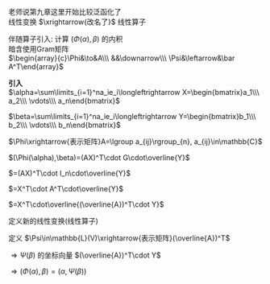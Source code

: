 老师说第九章这里开始比较泛函化了  
线性变换 $\xrightarrow{改名了}$ 线性算子  
  
伴随算子引入: 计算 $(\Phi(\alpha),\beta)$ 的内积  
暗含使用Gram矩阵  
 $\begin{array}{c}\Phi&\to&A\\\ &&\downarrow\\\ \Psi&\leftarrow&\bar A^T\end{array}$   
  
**引入**  
 $\alpha=\sum\limits_{i=1}^na_ie_i\longleftrightarrow X=\begin{bmatrix}a_1\\\ a_2\\\ \vdots\\\ a_n\end{bmatrix}$   
  
 $\beta=\sum\limits_{i=1}^na_ie_i\longleftrightarrow Y=\begin{bmatrix}b_1\\\ b_2\\\ \vdots\\\ b_n\end{bmatrix}$   
  
 $\Phi\xrightarrow{表示矩阵}A=\lgroup a_{ij}\rgroup_{n}, a_{ij}\in\mathbb{C}$   
  
 $(\Phi(\alpha),\beta)=(AX)^T\cdot G\cdot\overline{Y}$   
  
 $=(AX)^T\cdot I_n\cdot\overline{Y}$   
  
 $=X^T\cdot A^T\cdot\overline{Y}$   
  
 $=X^T\cdot\overline{(\overline{A})^T\cdot Y}$   
  
定义新的线性变换(线性算子)  
  
定义 $\Psi\in\mathbb{L}(V)\xrightarrow{表示矩阵}(\overline{A})^T$   
  
 $\Rightarrow\Psi(\beta)$ 的坐标向量 $(\overline{A})^T\cdot Y$   
  
 $\Rightarrow(\Phi(\alpha),\beta)=(\alpha,\Psi(\beta))$   
